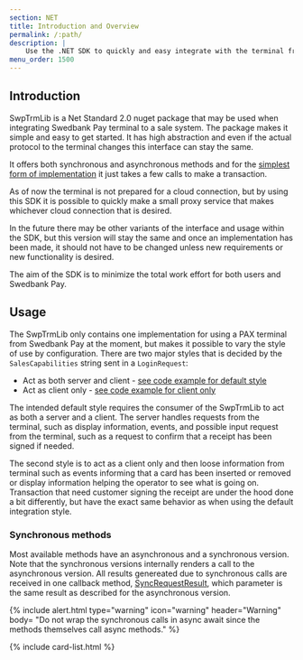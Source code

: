 ```yaml
---
section: NET
title: Introduction and Overview
permalink: /:path/
description: |
    Use the .NET SDK to quickly and easy integrate with the terminal from your POS solution. The aim of the SDK is to minimize the work effort for both users and Swedbank Pay.
menu_order: 1500
---
```


## Introduction

SwpTrmLib is a Net Standard 2.0 nuget package that may be used when integrating Swedbank Pay terminal to a sale system. The
package makes it simple and easy to get started.
It has high abstraction and even if the actual protocol to the terminal changes this interface can stay the same.

It offers both synchronous and asynchronous methods and for the [simplest form of implementation][client-style] it just takes a few calls to make a transaction.

As of now the terminal is not prepared for a cloud connection, but by using this SDK it is possible to quickly make a small proxy service that makes whichever cloud connection that is desired.

In the future there may be other variants of the interface and usage within the SDK, but this version will stay the same and once an implementation has been made, it should not have to be changed unless new requirements or new functionality is desired.

The aim of the SDK is to minimize the total work effort for both users and Swedbank Pay.

## Usage

The SwpTrmLib only contains one implementation for using a PAX terminal from Swedbank Pay at the moment, but makes it possible to vary the style of use by configuration. There are two major styles that is decided by the `SalesCapabilities` string sent in a `LoginRequest`:

*   Act as both server and client - [see code example for default style][default-style]
*   Act as client only - [see code example for client only][client-style]

The intended default style requires the consumer of the SwpTrmLib to act as both a server and a client. The server
handles requests from the terminal, such as display information, events, and possible input request from the terminal,
such as a request to confirm that a receipt has been signed if needed.

The second style is to act as a client only and then loose information from terminal such as events informing that a card has been inserted or removed or display information helping the operator to see what is going on. Transaction that need customer signing the receipt are under the hood done a bit differently, but have the exact same behavior as when using the default integration style.

### Synchronous methods

Most available methods have an asynchronous and a synchronous version. Note that the synchronous versions internally renders a call to the asynchronous version. All results genereated due to synchronous calls are received in one callback method, [SyncRequestResult][syncrequestresult], which parameter is the same result as described for the asynchronous version.

{% include alert.html type="warning" icon="warning" header="Warning"
body= "Do not wrap the synchronous calls in async await since the methods themselves call async methods."
%}

{% include card-list.html %}

[default-style]: /pax-terminal/NET/codeexamples/#as-client-and-server
[client-style]: /pax-terminal/NET/codeexamples/#as-client-only
[syncrequestresult]: /pax-terminal/NET/swptrmlib/iswptrmcallbackinterface/#syncrequestresult
